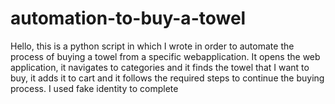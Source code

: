 # automation-to-buy-a-towel
Hello, this is a python script in which I wrote in order to automate the process of buying a towel from a specific webapplication.
It opens the web application, it navigates to categories and it finds the towel that I want to buy, it adds it to cart and it follows the required steps to continue the buying process.
I used fake identity to complete
 
